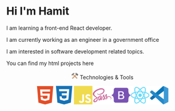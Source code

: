 
<h1>Hi I'm Hamit</h1>


<p>I am learning a front-end React developer.</p>

<p>I am currently working as an engineer in a government office</p>

<p>I am interested in software development related topics.</p>


<p>You can find my html projects <a href:"https://github.com/hamits/websites"> here </p>




<p align="center"><img src="images/tools.png" width="20px" > Technologies & Tools </p>
<div align="center">    <img src="images/html5.svg" width="50px"><img src="images/ccs3.svg" width="50px"><img src="images/js.svg" width="50px"><img src="images/sass.svg" width="50px"><img src="images/bootstrap.svg" width="50px"><img src="images/react.svg" width="50px"><img src="images/vscode.svg" width="50px"></div>

